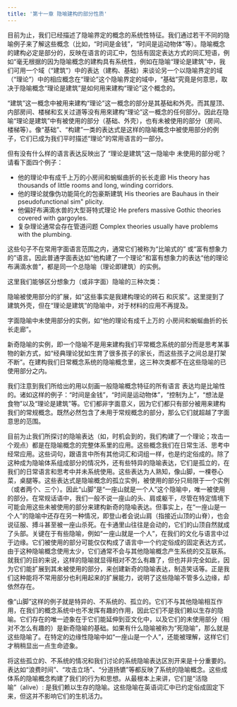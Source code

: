 ```yaml
---
title: '第十一章 隐喻建构的部分性质'
---
```


目前为止，我们已经描述了隐喻界定的概念的系统性特征。我们通过若干不同的隐喻例子来了解这些概念（比如，“时间是金钱”，“时间是运动物体”等）。隐喻概念的建构必定是部分的，反映在语言的词汇中，包括有固定表达方式的同汇短语，例如“毫无根据的因为隐喻概念的建构具有系统性，例如在隐喻“理论是建筑”中，我们可用一个域（“建筑”）中的表达（建构、基础）来谈论另一个以隐喻界定的域（“理论”）中的相应概念在“理论”这个隐喻界定的域中，“基础”究竟是何意思，取决于隐喻概念“理论是建筑”是如何用来建构“理论”这个概念的。

“建筑”这一概念中被用来建构“理论”这一概念的部分是其基础和外壳。而其屋顶、内部房间、楼梯和玄关过道等没有用來建构“理论”这一概念的任何部分。因此在隐喻“理论是建筑”中有被使用的部分（基础、外壳），也有未被使用的部分（房间、楼梯等）。像“基础”、“构建”一类的表达式是这样的隐喻概念中被使用部分的例子，它们已成为我们平时描述“理论”的常用语言的一部分。

但有没有什么样的语言表达反映出了 “理论是建筑”这一隐喻中 未使用的部分呢？请看下面四个例子：

- 他的理论中有成千上万的小房间和蜿蜒曲折的长长走廊
  His theory has thousands of little rooms and long, winding corridors.
- 他的理论就像伪功能简化的包豪斯建筑
  His theories are Bauhaus in their pseudofunctional sim" plicity.
- 他偏好布满滴水兽的大型哥特式理论
  He prefers massive Gothic theories covered with gargoyles.
- 复杂理论通常会存在管道问题
  Complex theories usually have problems with the plumbing.

这些句子不在常用字面语言范围之内，通常它们被称为“比喻式的” 或“富有想象力的”语言。因此普通字面表达如“他构建了一个理论”和富有想象力的表达“他的理论布满滴水兽”，都是同一个总隐喻（理论即建筑）的实例。

这里我们能够区分想象力（或非字面）隐喻的三种次类：

隐喻被使用部分的扩展，如“这些事实是我建构理论的砖石 和灰浆”。这里提到了建筑外壳，但在“理论是建筑”的隐喻中，对于材料的应用不再提及。

字面隐喻中未使用部分的实例，如“他的理论有成千上万的 小房间和蜿蜒曲折的长长走廊”。

新奇隐喻的实例，即一个隐喻不是用来建构我们平常概念系统的部分而是思考某事物的新方式，如“经典理论犹如生育了很多孩子的家长，而这些孩子之间总是打架不断”。在建构我们日常概念系统的隐喻概念里，这三种次类都不在这些隐喻的已使用部分之内。

我们注意到我们所给出的用以刻画一般隐喻概念特征的所有语言 表达均是比喻性的。诸如这样的例子：“时间是金钱”，“时间是运动物体”，“控制为上”，“想法是食物”以及“理论是建筑”等。它们都非字面意义，因为它们都只有部分被用来建构我们的常规概念。既然必然包含了未用于常规概念的部分，那么它们就超越了字面意思的范围。

目前为止我们所探讨的隐喻表达（如，时机会到的，我们构建了一个理论；攻击一个观点）都是在隐喻概念的完整体系里的应用。这些概念我们在日常生活、思考中经常应用。这些词句，跟语言中所有其他词汇和词组一样，也是约定俗成的。除了这种成为隐喻体系组成部分的情况外，还有些特异的隐喻表达，它们是孤立的，在我们的日常语言和思考中并未系统使用。这些表达为人熟知，像山脚，一棵卷心菜，桌腿等。这些表达式是隐喻概念的孤立实例，被使用的部分只局限于一个实例（或者两个、三个）。因此“山脚”是“一座山就是一个人”这个隐喻中，唯一被使用的部分。在常规话语中，我们一般不说一座山的头、肩或躯干，尽管在特定情境下可能会用这些未被使用的部分来建构新奇的隐喩表达。但事实上，在“一座山是一个人”的隐喻中还存在另一种情况，即登山者会说山肩（指接近山顶的山脊），也会说征服、搏斗甚至被一座山杀死。在卡通里山往往是会动的，它们的山顶自然就成了头部。关键在于有些隐喻，例如“一座山就是一个人”，在我们的文化与语言中过于边缘。它们被使用的部分可能仅仅构成了语言中一个约定俗成的固定表达方式，由于这种隐喻概念使用太少，它们通常不会与其他隐喻概念产生系统的交互联系。就我们的目的来说，这样的隐喻就显得相对不怎么有趣了，但也并非完全如此，因为它们能扩展到其未被使用的部分，来创建新奇的隐喻表达，制造笑话等。正是我们这种能将不常用部分也利用起来的扩展能力，说明了这些隐喻不管多么边缘，却依然存在。

像“山脚”这样的例子就是特异的、不系统的、孤立的。它们不与其他隐喻相互作用，在我们的概念系统中也不发挥有趣的作用，因此它们不是我们赖以生存的隐喻。它们存在的唯一迹象在于它们能延伸到亚文化中，以及它们的未使用部分（相对不怎么有趣的）是新奇隐喻的基础。如果有什么隐喻被称为“死隐喻”，那么就是这些隐喻了。在特定的边缘性隐喻中如“一座山是一个人”，还能被理解，这样它们才稍稍显出一点生命迹象。

将这些孤立的、不系统的情况和我们讨论的系统隐喻表达区別开来是十分重要的。表达如“浪费时间”、“攻击立场”、“分道扬镳”等都反映了系统的隐喻概念。这些成体系的隐喻概念构建了我们的行为和思想。从最根本上来讲，它们是“活隐喻”（alive）: 是我们赖以生存的隐喻。这些隐喻在英语词汇中已约定俗成固定下来，但这并不影响它们的生机活力。
